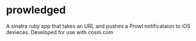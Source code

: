 prowledged
==========

A sinatra ruby app that takes an URL and pushes a Prowl notificataion to iOS devieces. Developed for use with cosm.com